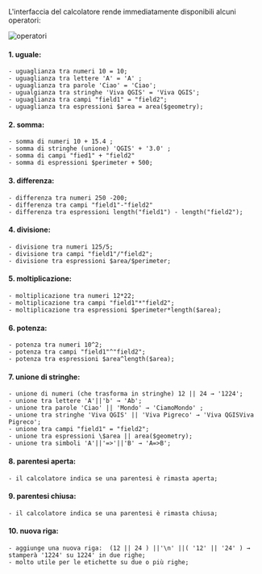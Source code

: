 L'interfaccia del calcolatore rende immediatamente disponibili alcuni operatori:

![operatori](https://github.com/aborruso/HfcQGIS/blob/master/img/operatori_calc1.png)

#### 1. uguale:
    - uguaglianza tra numeri 10 = 10;
    - uguaglianza tra lettere 'A' = 'A' ;
    - uguaglianza tra parole 'Ciao' = 'Ciao';
    - ugualgianza tra stringhe 'Viva QGIS' = 'Viva QGIS';
    - uguaglianza tra campi "field1" = "field2";
    - uguaglianza tra espressioni $area = area($geometry);

#### 2. somma:
    - somma di numeri 10 + 15.4 ;
    - somma di stringhe (unione) 'QGIS' + '3.0' ;
    - somma di campi "fied1" + "field2"
    - somma di espressioni $perimeter + 500;

#### 3. differenza:
    - differenza tra numeri 250 -200;
    - differenza tra campi "field1"-"field2"
    - differenza tra espressioni length("field1") - length("field2");

#### 4. divisione:
    - divisione tra numeri 125/5;
    - divisione tra campi "field1"/"field2";
    - divisione tra espressioni $area/$perimeter;

#### 5. moltiplicazione:
    - moltiplicazione tra numeri 12*22;
    - moltiplicazione tra campi "field1"*"field2";
    - moltiplicazione tra espressioni $perimeter*length($area);

#### 6. potenza:
    - potenza tra numeri 10^2;
    - potenza tra campi "field1"^"field2";
    - potenza tra espressioni $area^length($area);

#### 7. unione di stringhe:
    - unione di numeri (che trasforma in stringhe) 12 || 24 → '1224';
    - unione tra lettere 'A'||'b' → 'Ab';
    - unione tra parole 'Ciao' || 'Mondo' → 'CiamoMondo' ;
    - unione tra stringhe 'Viva QGIS' || 'Viva Pigreco' → 'Viva QGISViva Pigreco';
    - unione tra campi "field1" = "field2";
    - unione tra espressioni \$area || area($geometry);
    - unione tra simboli 'A'||'=>'||'B' → 'A=>B';

#### 8. parentesi aperta:
    - il calcolatore indica se una parentesi è rimasta aperta;

#### 9. parentesi chiusa:
    - il calcolatore indica se una parentesi è rimasta chiusa;

#### 10. nuova riga:
    - aggiunge una nuova riga:  (12 || 24 ) ||'\n' ||( '12' || '24' ) → stamperà '1224' su 1224' in due righe;
    - molto utile per le etichette su due o più righe;
